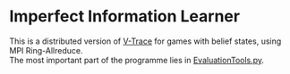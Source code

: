 # Imperfect Information Learner

This is a distributed version of [V-Trace](https://arxiv.org/abs/1802.01561) for games with belief states, using MPI Ring-Allreduce. <br/>
The most important part of the programme lies in [EvaluationTools.py](./EvaluationTool.py). 
